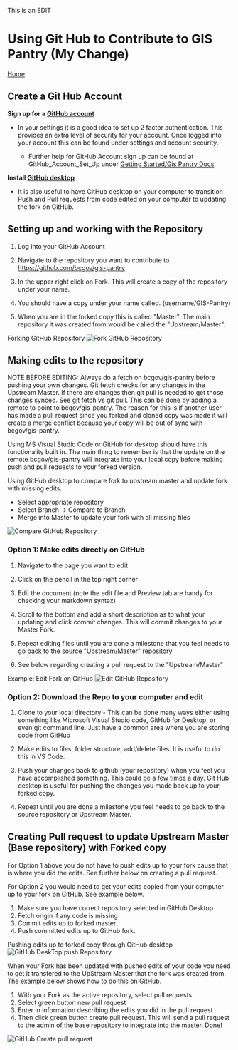 This is an EDIT

# Using Git Hub to Contribute to GIS Pantry (My Change)

[Home](./getting-started-with-QGIS/README.md)

## Create a Git Hub Account

**Sign up for a [GitHub account](https://github.com/)**

- In your settings it is a good idea to set up 2 factor authentication. This provides an extra level of security for your account. Once logged into your account this can be found under settings and account security.
  
    - Further help for GitHub Account sign up can be found at GitHub_Account_Set_Up under [Getting Started/Gis Pantry Docs](https://github.com/bcgov/gis-pantry/tree/master/_getting-started/Gis-Pantry-Docs)

**Install [GitHub desktop](https://desktop.github.com/)**

- It is also useful to have GitHub desktop on your computer to transition Push and Pull requests from code edited on your computer to updating the fork on GitHub.

## Setting up and working with the Repository

1. Log into your GitHub Account

2. Navigate to the repository you want to contribute to <https://github.com/bcgov/gis-pantry>

3. In the upper right click on Fork. This will create a copy of the repository under your name.

4. You should have a copy under your name called. (username/GIS-Pantry)

5. When you are in the forked copy this is called "Master". The main repository it was created from would be called the "Upstream/Master".

Forking GitHub Repository
![Fork GitHub Repository](./getting-started-with-QGIS/images/Fork_GitHub_Repository.gif)

## Making edits to the repository

NOTE BEFORE EDITING: Always do a fetch on bcgov/gis-pantry before pushing your own changes. Git fetch checks for any changes in the Upstream Master. If there are changes then git pull is needed to get those changes synced. See git fetch vs git pull. This can be done by adding a remote to point to bcgov/gis-pantry. The reason for this is if another user has made a pull request since you forked and cloned copy was made it will create a merge conflict because your copy will be out of sync with bcgov/gis-pantry.

Using MS Visual Studio Code or GitHub for desktop should have this functionality built in. The main thing to remember is that the update on the remote bcgov/gis-pantry will integrate into your local copy before making push and pull requests to your forked version.  

Using GitHub desktop to compare fork to upstream master and update fork with missing edits.  

- Select appropriate repository
- Select Branch -> Compare to Branch
- Merge into Master to update your fork with all missing files

![Compare GitHub Repository](./getting-started-with-QGIS/images/GitHub_compare_or_merge_upstream_branch.gif)

### Option 1: Make edits directly on GitHub

1. Navigate to the page you want to edit

2. Click on the pencil in the top right corner  

3. Edit the document (note the edit file and Preview tab are handy for checking your markdown syntax)

4. Scroll to the bottom and add a short description as to what your updating and click commit changes. This will commit changes to your Master Fork.

5. Repeat editing files until you are done a milestone that you feel needs to go back to the source "Upstream/Master" repository

6. See below regarding creating a pull request to the "Upstream/Master"  

Example: Edit Fork on GitHub
![Edit GitHub Repository](./getting-started-with-QGIS/images/Edit_On_GitHub_Repository.gif)

### Option 2: Download the Repo to your computer and edit

1. Clone to your local directory - This can be done many ways either using something like Microsoft Visual Studio code, GitHub for Desktop, or even git command line. Just have a common area where you are storing code from GitHub

2. Make edits to files, folder structure, add/delete files. It is useful to do this in VS Code.

3. Push your changes back to github (your repository) when you feel you have accomplished something. This could be a few times a day. Git Hub desktop is useful for pushing the changes you made back up to your forked copy.

4. Repeat until you are done a milestone you feel needs to go back to the source repository or Upstream Master.

## Creating Pull request to update Upstream Master (Base repository) with Forked copy

For Option 1 above you do not have to push edits up to your fork cause that is where you did the edits. See further below on creating a pull request.

For Option 2 you would need to get your edits copied from your computer up to your fork on GitHub. See example below.

1. Make sure you have correct repository selected in GitHub Desktop
2. Fetch origin if any code is missing
3. Commit edits up to forked master
4. Push committed edits up to GitHub fork.

Pushing edits up to forked copy through GitHub desktop
![GitHub DeskTop push Repository](./getting-started-with-QGIS/images/GitHub_Desktop_fetch_push_Repository.gif)

When your Fork has been updated with pushed edits of your code you need to get it transfered to the UpStream Master that the fork was created from. The example below shows how to do this on GitHub.

1. With your Fork as the active repository, select pull requests
2. Select green button new pull request
3. Enter in information describing the edits you did in the pull request
4. Then click green button create pull request. This will send a pull request to the admin of the base repository to integrate into the master. Done!

![GitHub Create pull request](./getting-started-with-QGIS/images/GitHub_Pull_Request.gif)
